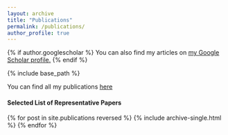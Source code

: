 ```yaml
---
layout: archive
title: "Publications"
permalink: /publications/
author_profile: true
---
```


{% if author.googlescholar %}
  You can also find my articles on <u><a href="{{author.googlescholar}}">my Google Scholar profile</a>.</u>
{% endif %}

{% include base_path %}

You can find all my publications [here](https://scholar.google.com/citations?hl=en&user=Wt9FiQEAAAAJ&view_op=list_works&sortby=pubdate)

#### Selected List of Representative Papers

{% for post in site.publications reversed %}
  {% include archive-single.html %}
{% endfor %}
